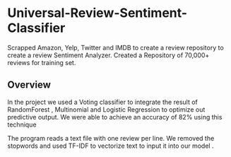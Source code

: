 # Universal-Review-Sentiment-Classifier
Scrapped Amazon, Yelp, Twitter and IMDB to create a review repository to create a review Sentiment Analyzer.
Created a Repository of 70,000+ reviews for training set. 

## Overview
In the project we used a Voting classifier to integrate the result of RandomForest , Multinomial and Logistic Regression to optimize out predictive output. We were able to achieve an accuracy of 82% using this technique 

The program reads a text file with one review per line. We removed the stopwords and used TF-IDF to vectorize text to input it into our model . 
